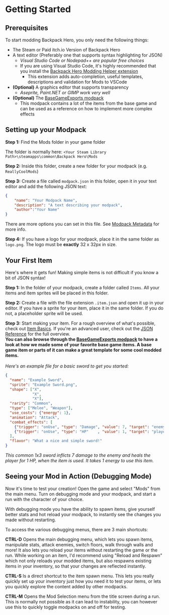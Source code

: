 # Getting Started


## Prerequisites

To start modding Backpack Hero, you only need the following things:

- The Steam or Paid itch.io Version of Backpack Hero
- A text editor (Preferably one that supports syntax highlighting for JSON)
    - *Visual Studio Code or Nodepad++ are popular free choices*
    - If you are using Visual Studio Code, it's highly recommended that you install the [Backpack Hero Modding Helper extension](https://marketplace.visualstudio.com/items?itemName=TeamBackpack.backpack-hero-modding)
        -  This extension adds auto-completion, useful templates, descriptions and validation for Mods to VSCode
- **(Optional)** A graphics editor that supports transparency
    - *Aseprite, Paint.NET or GIMP work very well*
- **(Optional)** The [BaseGameExports modpack](../assets/BaseGameExports_Version2.zip)
    - This modpack contains a lot of the items from the base game and can be used as a reference on how to implement more complex effects


## Setting up your Modpack

**Step 1:** Find the Mods folder in your game folder

The folder is normally here: `<Your Steam Library Path>\steamapps\common\Backpack Hero\Mods`

**Step 2:** Inside this folder, create a new folder for your modpack (e.g. `ReallyCoolMods`)

**Step 3:** Create a file called `modpack.json` in this folder, open it in your text editor and add the following JSON text:

```json
{
    "name": "Your Modpack Name", 
    "description": "A text describing your modpack",
    "author":"Your Name"
}

```
There are more options you can set in this file. See [Modpack Metadata](../JSON_Reference/Modpack.md) for more info.

**Step 4:** If you have a logo for your modpack, place it in the same folder as `logo.png`. The logo must be **exactly** 32 x 32px in size.

## Your First Item

Here's where it gets fun! Making simple items is not difficult if you know a bit of JSON syntax! 

**Step 1:** In the folder of your modpack, create a folder called `Items`. All your items and item sprites will be placed in this folder.

**Step 2:** Create a file with the file extension `.item.json` and open it up in your editor. If you have a sprite for your item, place it in the same folder. If you do not, a placeholder sprite will be used.

**Step 3:** Start making your item. For a rough overview of what's possible, check out [Item Basics](Item_Basics.md). If you're an advanced user, check out the [JSON Reference](../../JSON_Reference/Items/) for the full overview. <br>**You can also browse through the [BaseGameExports modpack](../assets/BaseGameExports_Version2.zip) to have a look at how we made some of your favorite base game items. A base game item or parts of it can make a great template for some cool modded items.**<br><br>
*Here's an example file for a basic sword to get you started:*
```json
{
  "name": "Example Sword",
  "sprite": "Example Sword.png",
  "shape": ["X",
            "X",
            "X"],
  "rarity": "Common",
  "type": ["Melee", "Weapon"],
  "use_costs": {"energy": 1},
  "animation": "Attack",
  "combat_effects": [
    {"trigger": "onUse", "type": "Damage", "value": 7, "target": "enemy" },
    {"trigger": "onUse", "type": "HP"    , "value": 1, "target": "player"}
  ],
  "flavor": "What a nice and simple sword!"
}
```
*This common 1x3 sword inflicts 7 damage to the enemy and heals the player for 1 HP, when the item is used. It takes 1 energy to use this item.*


## Seeing your Mod in Action (Debugging Mode)

Now it's time to test your creation! Open the game and select "Mods" from the main menu. Turn on debugging mode and your modpack, and start a run with the character of your choice.

With debugging mode you have the ability to spawn items, give yourself better stats and hot reload your modpack, to instantly see the changes you made without restarting.

To access the various debugging menus, there are 3 main shortcuts:

**CTRL-D** Opens the main debugging menu, which lets you spawn items, manipulate stats, attack enemies, switch floors, walk through walls and more!
It also lets you reload your items without restarting the game or the run. While working on an item, I'd recommend using "Reload and Respawn" which not only reloads your modded items, but also respawns existing items in your inventory, so that your changes are reflected instantly. 

**CTRL-S** Is a direct shortcut to the item spawn menu. This lets you really quickly set up your inventory just how you need it to test your items, or lets you quickly explore the content added by other modpacks.

**CTRL-M** Opens the Mod Selection menu from the title screen during a run. This is normally not possible as it can lead to instability, you can however use this to quickly toggle modpacks on and off for testing.





